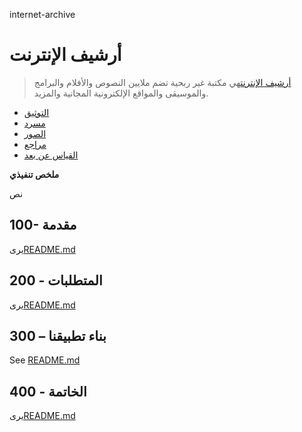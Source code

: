 internet-archive

# أرشيف الإنترنت

> [أرشيف الإنترنت](https://archive.org/)هي مكتبة غير ربحية تضم ملايين النصوص والأفلام والبرامج والموسيقى والمواقع الإلكترونية المجانية والمزيد.

-   [التوثيق](./DOCUMENTATION.md)
-   [مسرد](./GLOSSARY.md)
-   [الصور](./IMAGES.md)
-   [مراجع](./REFERENCES.md)
-   [القياس عن بعد](./TELEMETRY.md)

**ملخص تنفيذي**

نص

## 100- مقدمة

يرى[README.md](./100/README.md)

## 200 - المتطلبات

يرى[README.md](./200/README.md)

## 300 – بناء تطبيقنا

See [README.md](./300/README.md)

## 400 - الخاتمة

يرى[README.md](./400/README.md)
